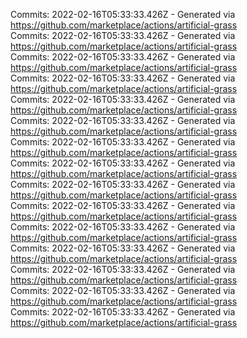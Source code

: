 Commits: 2022-02-16T05:33:33.426Z - Generated via https://github.com/marketplace/actions/artificial-grass
<br>
Commits: 2022-02-16T05:33:33.426Z - Generated via https://github.com/marketplace/actions/artificial-grass
<br>
Commits: 2022-02-16T05:33:33.426Z - Generated via https://github.com/marketplace/actions/artificial-grass
<br>
Commits: 2022-02-16T05:33:33.426Z - Generated via https://github.com/marketplace/actions/artificial-grass
<br>
Commits: 2022-02-16T05:33:33.426Z - Generated via https://github.com/marketplace/actions/artificial-grass
<br>
Commits: 2022-02-16T05:33:33.426Z - Generated via https://github.com/marketplace/actions/artificial-grass
<br>
Commits: 2022-02-16T05:33:33.426Z - Generated via https://github.com/marketplace/actions/artificial-grass
<br>
Commits: 2022-02-16T05:33:33.426Z - Generated via https://github.com/marketplace/actions/artificial-grass
<br>
Commits: 2022-02-16T05:33:33.426Z - Generated via https://github.com/marketplace/actions/artificial-grass
<br>
Commits: 2022-02-16T05:33:33.426Z - Generated via https://github.com/marketplace/actions/artificial-grass
<br>
Commits: 2022-02-16T05:33:33.426Z - Generated via https://github.com/marketplace/actions/artificial-grass
<br>
Commits: 2022-02-16T05:33:33.426Z - Generated via https://github.com/marketplace/actions/artificial-grass
<br>
Commits: 2022-02-16T05:33:33.426Z - Generated via https://github.com/marketplace/actions/artificial-grass
<br>
Commits: 2022-02-16T05:33:33.426Z - Generated via https://github.com/marketplace/actions/artificial-grass
<br>
Commits: 2022-02-16T05:33:33.426Z - Generated via https://github.com/marketplace/actions/artificial-grass
<br>
